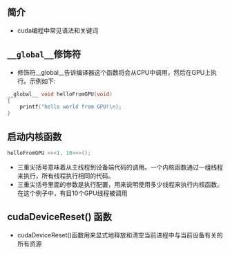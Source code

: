 ## 简介

+ cuda编程中常见语法和关键词

## `__global__`修饰符

+ 修饰符__global__告诉编译器这个函数将会从CPU中调用，然后在GPU上执行。示例如下:
```c
__global__ void helloFromGPU(void)
{
    printf("hello world from GPU!\n);
}
```

## 启动内核函数

```c 
helloFromGPU <<<1, 10>>>();
```
+ 三重尖括号意味着从主线程到设备端代码的调用。一个内核函数通过一组线程来执行，所有线程执行相同的代码。
+ 三重尖括号里面的参数是执行配置，用来说明使用多少线程来执行内核函数。在这个例子中，有目10个GPU线程被调用

## cudaDeviceReset() 函数

+ cudaDeviceReset()函数用来显式地释放和清空当前进程中与当前设备有关的所有资源